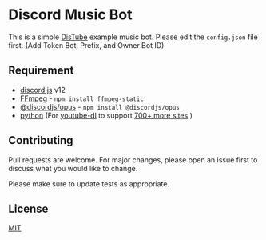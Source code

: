 # Discord Music Bot

This is a simple [DisTube](https://distube.js.org/) example music bot.
Please edit the `config.json` file first. (Add Token Bot, Prefix, and Owner Bot ID)

## Requirement

- [discord.js](https://github.com/discordjs/discord.js) v12
- [FFmpeg](https://www.ffmpeg.org/download.html) - `npm install ffmpeg-static`
- [@discordjs/opus](https://github.com/discordjs/opus) - `npm install @discordjs/opus`
- [python](https://www.python.org/) (For [youtube-dl](http://ytdl-org.github.io/youtube-dl/) to support [700+ more sites](https://ytdl-org.github.io/youtube-dl/supportedsites.html).)

## Contributing

Pull requests are welcome. For major changes, please open an issue first to discuss what you would like to change.

Please make sure to update tests as appropriate.

## License

[MIT](https://choosealicense.com/licenses/mit/)
